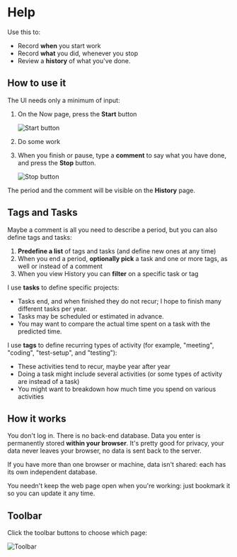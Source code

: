 # Help

Use this to:

- Record **when** you start work
- Record **what** you did, whenever you stop
- Review a **history** of what you've done.

## How to use it

The UI needs only a minimum of input:

1. On the Now page, press the **Start** button

   ![Start button](start)

1. Do some work
1. When you finish or pause, type a **comment** to say what you have done, and press the **Stop** button.

   ![Stop button](stop)

The period and the comment will be visible on the **History** page.

## Tags and Tasks

Maybe a comment is all you need to describe a period, but you can also define tags and tasks:

1. **Predefine a list** of tags and tasks (and define new ones at any time)
2. When you end a period, **optionally pick** a task and one or more tags, as well or instead of a comment
3. When you view History you can **filter** on a specific task or tag

I use **tasks** to define specific projects:

- Tasks end, and when finished they do not recur; I hope to finish many different tasks per year.
- Tasks may be scheduled or estimated in advance.
- You may want to compare the actual time spent on a task with the predicted time.

I use **tags** to define recurring types of activity (for example, "meeting", "coding", "test-setup", and "testing"):

- These activities tend to recur, maybe year after year
- Doing a task might include several activities (or some types of activity are instead of a task)
- You might want to breakdown how much time you spend on various activities

## How it works

You don't log in.
There is no back-end database.
Data you enter is permanently stored **within your browser**.
It's pretty good for privacy, your data never leaves your browser, no data is sent back to the server.

If you have more than one browser or machine, data isn't shared: each has its own independent database.

You needn't keep the web page open when you're working: just bookmark it so you can update it any time.

## Toolbar

Click the toolbar buttons to choose which page:

![Toolbar](toolbar)

